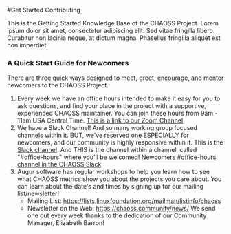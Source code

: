 #Get Started Contributing

This is the Getting Started Knowledge Base of the CHAOSS Project. Lorem ipsum dolor sit amet, consectetur adipiscing elit. Sed vitae fringilla libero. Curabitur non lacinia neque, at dictum magna. Phasellus fringilla aliquet est non imperdiet.

### A Quick Start Guide for Newcomers

There are three quick ways designed to meet, greet, encourage, and mentor newcomers to the CHAOSS Project. 
1. Every week we have an office hours intended to make it easy for you to ask questions, and find your place in the project with a supportive, experienced CHAOSS maintainer. You can join these hours from 9am - 11am USA Central Time. [This is a link to our Zoom Channel](https://zoom.us/my/chaoss)
2. We have a Slack Channel! And so many working group focused channels within it. BUT, we've reserved one ESPECIALLY for newcomers, and our community is highly responsive within it. This is the [Slack channel](https://chaoss-workspace.slack.com/join/shared_invite/zt-dqeab4ab-4XrH51rc4y_WXjN~uI~6rA#/). And THIS is the channel within a channel, called "#office-hours" where you'll be welcomed!  [Newcomers #office-hours channel in the CHAOSS Slack](https://chaoss-workspace.slack.com/archives/C0207C3RETX)
3. Augur software has regular workshops to help you learn how to see what CHAOSS metrics show you about the projects you care about. You can learn about the date's and times by signing up for our mailing list/newsletter! 
    - Mailing List: https://lists.linuxfoundation.org/mailman/listinfo/chaoss
    - Newsletter on the Web: https://chaoss.community/news/ We send one out every week thanks to the dedication of our Community Manager, Elizabeth Barron!
